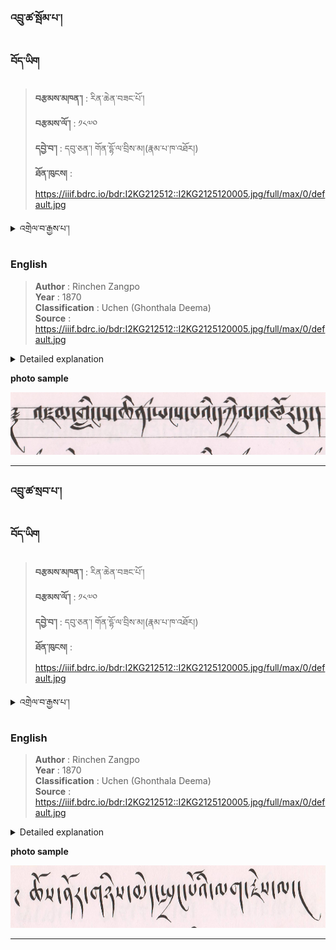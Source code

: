 <h3>འབྲུ་ཚ་སྦོམ་པ་།</h3>

<!-- div:right-panel -->
<!-- tabs:start -->

### **བོད་ཡིག**

> **བརྩམས་མཁན་།** : རིན་ཆེན་བཟང་པོ་།</br>
**བརྩམས་ལོ་།** : ༡༨༧༠ </br>
**དབྱེ་བ་།** : དབུ་ཅན་། གོན་དྷོ་ལ་བྲིས་མ།(རྣམ་པ་ཁ་འཐོར།)</br>
**ཐོན་ཁུངས།** : https://iiif.bdrc.io/bdr:I2KG212512::I2KG2125120005.jpg/full/max/0/default.jpg</br>

<details>
  <summary>འགྲེལ་བ་རྒྱས་པ་།</summary>
  

</details>


### **English**

> **Author** : Rinchen Zangpo</br>
**Year** : 1870 </br>
**Classification** : Uchen (Ghonthala Deema)</br>
**Source** : https://iiif.bdrc.io/bdr:I2KG212512::I2KG2125120005.jpg/full/max/0/default.jpg</br>

<details>
  <summary>Detailed explanation</summary>
པོ་ཏི་བཅུ་པ།Scanned at Tibetan Buddist Resourece Center, 1430 Massachusetts Ave, 5th Floor, Cambrige, Mass. 02138. Comments: 01/2015a 

</details>


<!-- tabs:end -->
<!-- panels:end -->

**photo sample**

<img src = "https://github.com/OpenPecha/tibetanfonts.info/blob/main/docs/_assets/%E0%BD%A0%E0%BD%96%E0%BE%B2%E0%BD%B4%E0%BC%8B%E0%BD%9A%E0%BC%8D.jpg?raw=true" width = 950 height = 100>

***



<h3>འབྲུ་ཚ་སྲབ་པ་།</h3>

<!-- div:right-panel -->
<!-- tabs:start -->

### **བོད་ཡིག**

> **བརྩམས་མཁན་།** : རིན་ཆེན་བཟང་པོ་།</br>
**བརྩམས་ལོ་།** : ༡༨༧༠ </br>
**དབྱེ་བ་།** : དབུ་ཅན་། གོན་དྷོ་ལ་བྲིས་མ།(རྣམ་པ་ཁ་འཐོར།)</br>
**ཐོན་ཁུངས།** : https://iiif.bdrc.io/bdr:I2KG212512::I2KG2125120005.jpg/full/max/0/default.jpg</br>

<details>
  <summary>འགྲེལ་བ་རྒྱས་པ་།</summary>
  

</details>


### **English**

> **Author** : Rinchen Zangpo</br>
**Year** : 1870 </br>
**Classification** : Uchen (Ghonthala Deema)</br>
**Source** : https://iiif.bdrc.io/bdr:I2KG212512::I2KG2125120005.jpg/full/max/0/default.jpg</br>

<details>
  <summary>Detailed explanation</summary>
པོ་ཏི་བཅུ་པ།Scanned at Tibetan Buddist Resourece Center, 1430 Massachusetts Ave, 5th Floor, Cambrige, Mass. 02138. Comments: 01/2015a 

</details>


<!-- tabs:end -->
<!-- panels:end -->

**photo sample**

<img src = "https://github.com/OpenPecha/tibetanfonts.info/blob/main/docs/_assets/%E0%BD%A0%E0%BD%96%E0%BE%B2%E0%BD%B4%E0%BC%8B%E0%BD%9A%E0%BC%8D0.jpg?raw=true" width = 950 height = 100>

***